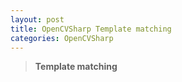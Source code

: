 ```yaml
---
layout: post
title: OpenCVSharp Template matching
categories: OpenCVSharp
---
```


> **Template matching**
